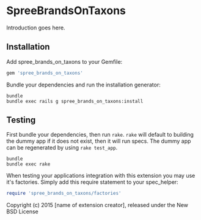 SpreeBrandsOnTaxons
===================

Introduction goes here.

Installation
------------

Add spree_brands_on_taxons to your Gemfile:

```ruby
gem 'spree_brands_on_taxons'
```

Bundle your dependencies and run the installation generator:

```shell
bundle
bundle exec rails g spree_brands_on_taxons:install
```

Testing
-------

First bundle your dependencies, then run `rake`. `rake` will default to building the dummy app if it does not exist, then it will run specs. The dummy app can be regenerated by using `rake test_app`.

```shell
bundle
bundle exec rake
```

When testing your applications integration with this extension you may use it's factories.
Simply add this require statement to your spec_helper:

```ruby
require 'spree_brands_on_taxons/factories'
```

Copyright (c) 2015 [name of extension creator], released under the New BSD License
